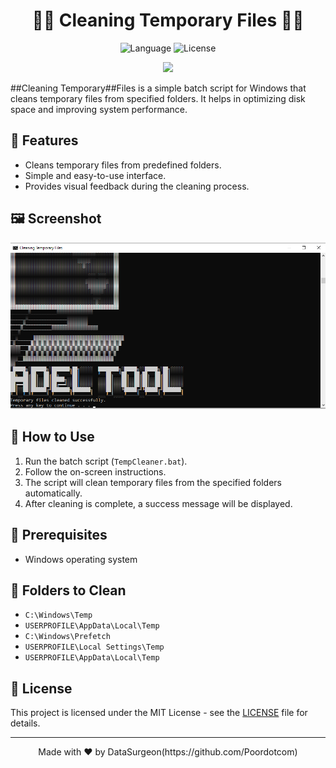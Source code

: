 <h1 align="center">📂🧹  Cleaning Temporary Files  🧹📂</h1>

<p align="center">
  <img src="https://img.shields.io/badge/language-Batch-blue" alt="Language">
  <img src="https://img.shields.io/badge/license-MIT-green" alt="License">
</p>

<p align="center">
<img src = https://www.shutterstock.com/image-vector/data-cleansing-people-cleaning-folder-600nw-1494628892.jpg>
</p>
##Cleaning Temporary##Files is a simple batch script for Windows that cleans temporary files from specified folders. It helps in optimizing disk space and improving system performance.

## 🚀 Features

- Cleans temporary files from predefined folders.
- Simple and easy-to-use interface.
- Provides visual feedback during the cleaning process.

## 🖼️ Screenshot

 ![Screenshot](https://raw.githubusercontent.com/Poordotcom/TempCLeaner/main/assets/Screen.png)



## 📝 How to Use

1. Run the batch script (`TempCleaner.bat`).
2. Follow the on-screen instructions.
3. The script will clean temporary files from the specified folders automatically.
4. After cleaning is complete, a success message will be displayed.

## 🧹 Prerequisites

- Windows operating system

## 📂 Folders to Clean

- `C:\Windows\Temp`
- `USERPROFILE\AppData\Local\Temp`
- `C:\Windows\Prefetch`
- `USERPROFILE\Local Settings\Temp`
- `USERPROFILE\AppData\Local\Temp`


## 📄 License

This project is licensed under the MIT License - see the [LICENSE](LICENSE) file for details.

---

<p align="center">
  Made with ❤️ by DataSurgeon(https://github.com/Poordotcom)
</p>
